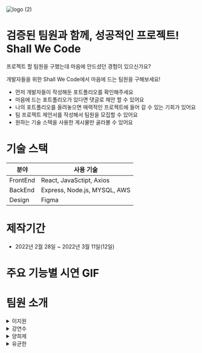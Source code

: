 
![logo (2)](https://user-images.githubusercontent.com/86206374/156135517-6f4821d8-f091-4771-b69e-3db66143323e.png)
# 검증된 팀원과 함께, 성공적인 프로젝트! Shall We Code

프로젝트 할 팀원을 구했는데 마음에 안드셨던 경험이 있으신가요?

개발자들을 위한 Shall We Code에서 마음에 드는 팀원을 구해보세요!

- 먼저 개발자들이 작성해둔 포트폴리오를 확인해주세요 
- 마음에 드는 포트폴리오가 있다면 댓글로 제안 할 수 있어요 
- 나의 포트폴리오를 올려놓으면 매력적인 프로젝트에 들어 갈 수 있는 기회가 있어요
- 팀 프로젝트 제안서를 작성해서 팀원을 모집할 수 있어요
- 원하는 기술 스택을 사용한 게시물만 골라볼 수 있어요 



# 기술 스택 
|분야|사용 기술|
|------|---|
|FrontEnd|React, JavaSctipt, Axios|
|BackEnd|Express, Node.js, MYSQL, AWS|
|Design|Figma|


# 제작기간 
- 2022년 2월 28일 ~ 2022년 3월 11일(12일)
 
# 주요 기능별 시연 GIF 
 
 
 
 
# 팀원 소개 
<details>
<summary>이지원</summary>
<div markdown="1">    
   
💁‍♀️ **프론트엔드 팀장**

- 메인 페이지
- 글쓰기 페이지
- 설정 페이지
</div>
</details>


<details>
<summary>강연수</summary>
<div markdown="1"> 
      
💁‍♀️ **프론트엔드**

- 피그마 이용 와이어프레임, 프로토타입 작성
- 로그인 페이지
- 회원가입 페이지
</div>
</details>


<details>
<summary>양희제</summary>
<div markdown="1">    
   
💁‍♂️ **백엔드**

- DB 제작 및 관리
- 메인페이지 및 마이페이지 필터링 구현
- 유저 및 댓글 CRUD 구현

</div>
</details>

<details>
<summary>유균한</summary>
<div markdown="1">    
   
💁‍♂️ **백엔드**

- API문서 작성
- 게시글 CRUD
- 로그인, 회원가입 

</div>
</details>





